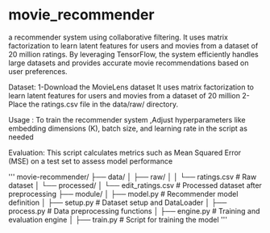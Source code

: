 # movie_recommender
a recommender system using collaborative filtering. It uses matrix factorization to learn latent features for users and movies from a dataset of 20 million ratings. By leveraging TensorFlow, the system efficiently handles large datasets and provides accurate movie recommendations based on user preferences.


Dataset:
1-Download the MovieLens dataset It uses matrix factorization to learn latent features for users and movies from a dataset of 20 million
2-Place the ratings.csv file in the data/raw/ directory.



Usage :
To train the recommender system ,Adjust hyperparameters like embedding dimensions (K), batch size, and learning rate in the script as needed



Evaluation:
This script calculates metrics such as Mean Squared Error (MSE) on a test set to assess model performance

''' 
movie-recommender/
├── data/
│   ├── raw/
│   │   └── ratings.csv # Raw dataset
│   └── processed/
│       └── edit_ratings.csv # Processed dataset after preprocessing
├── module/
│   ├── model.py # Recommender model definition
│   ├── setup.py # Dataset setup and DataLoader
│   ├── process.py # Data preprocessing functions
│   ├── engine.py # Training and evaluation engine
│   ├── train.py # Script for training the model
'''



